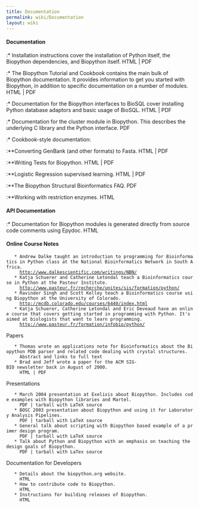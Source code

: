 ```yaml
---
title: Documentation
permalink: wiki/Documentation
layout: wiki
---
```


#### Documentation

:\* Installation instructions cover the installation of Python itself,
the Biopython dependencies, and Biopython itself. HTML | PDF

:\* The Biopython Tutorial and Cookbook contains the main bulk of
Biopython documentation. It provides information to get you started with
Biopython, in addition to specific documentation on a number of modules.
HTML | PDF

:\* Documentation for the Biopython interfaces to BioSQL cover
installing Python database adaptors and basic usage of BioSQL. HTML |
PDF

:\* Documentation for the cluster module in Biopython. This describes
the underlying C library and the Python interface. PDF

:\* Cookbook-style documentation:

:\*\*Converting GenBank (and other formats) to Fasta. HTML | PDF

:\*\*Writing Tests for Biopython. HTML | PDF

:\*\*Logistic Regression supervised learning. HTML | PDF

:\*\*The Biopython Structural Bioinformatics FAQ. PDF

:\*\*Working with restriction enzymes. HTML

#### API Documentation

:\* Documentation for Biopython modules is generated directly from
source code comments using Epydoc. HTML

#### Online Course Notes

`   * Andrew Dalke taught an introduction to programming for Bioinformatics in Python class at the National Bioinformatics Network in South Africa.`  
`     `[`http://www.dalkescientific.com/writings/NBN/`](http://www.dalkescientific.com/writings/NBN/)  
`   * Katja Schuerer and Catherine Letondal teach a Bioinformatics course in Python at the Pasteur Institute.`  
`     `[`http://www.pasteur.fr/recherche/unites/sis/formation/python/`](http://www.pasteur.fr/recherche/unites/sis/formation/python/)  
`   * Ravinder Singh and Scott Kelley teach a Bioinformatics course using Biopython at the University of Colorado.`  
`     `[`http://mcdb.colorado.edu/courses/6440/index.html`](http://mcdb.colorado.edu/courses/6440/index.html)  
`   * Katja Schuerer, Catherine Letondal and Eric Deveaud have an online course that covers getting started in programming with Python. It's aimed at biologists that want to learn programming.`  
`     `[`http://www.pasteur.fr/formation/infobio/python/`](http://www.pasteur.fr/formation/infobio/python/)

Papers

`   * Thomas wrote an applications note for Bioinformatics about the Biopython PDB parser and related code dealing with crystal structures.`  
`     Abstract and links to full text`  
`   * Brad and Jeff wrote a paper for the ACM SIG-BIO newsletter back in August of 2000.`  
`     HTML | PDF`

Presentations

`   * March 2004 presentation at Exelixis about Biopython. Includes code examples with Biopython libraries and Martel.`  
`     PDF | tarball with LaTeX source`  
`   * BOSC 2003 presentation about Biopython and using it for Laboratory Analysis Pipelines.`  
`     PDF | tarball with LaTeX source`  
`   * General talk about scripting with Biopython based example of a primer design program.`  
`     PDF | tarball with LaTeX source`  
`   * Talk about Python and Biopython with an emphasis on teaching the design goals of Biopython.`  
`     PDF | tarball with LaTex source`

Documentation for Developers

`   * Details about the biopython.org website.`  
`     HTML`  
`   * How to contribute code to Biopython.`  
`     HTML`  
`   * Instructions for building releases of Biopython.`  
`     HTML`
